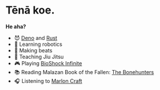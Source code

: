 # Tēnā koe.

**He aha?**
- :smiling_imp: [Deno](https://deno.land/) and [Rust](https://www.rust-lang.org/)
- :space_invader: Learning robotics
- :musical_keyboard: Making beats
- :martial_arts_uniform: Teaching Jiu Jitsu
- :video_game: Playing [BioShock Infinite](https://en.wikipedia.org/wiki/BioShock_Infinite)
- :books: Reading Malazan Book of the Fallen: [The Bonehunters](https://www.goodreads.com/book/show/478951.The_Bonehunters)
- :headphones: Listening to [Marlon Craft](https://soundcloud.com/mcraftmusic)

